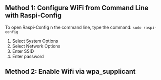 
## Method 1: Configure WiFi from Command Line with Raspi-Config

To open Raspi-Config n the command line, type the command:
```sudo raspi-config```

1. Select System Options
2. Select Network Options
3. Enter SSID
4. Enter password

## Method 2: Enable Wifi via wpa_supplicant


